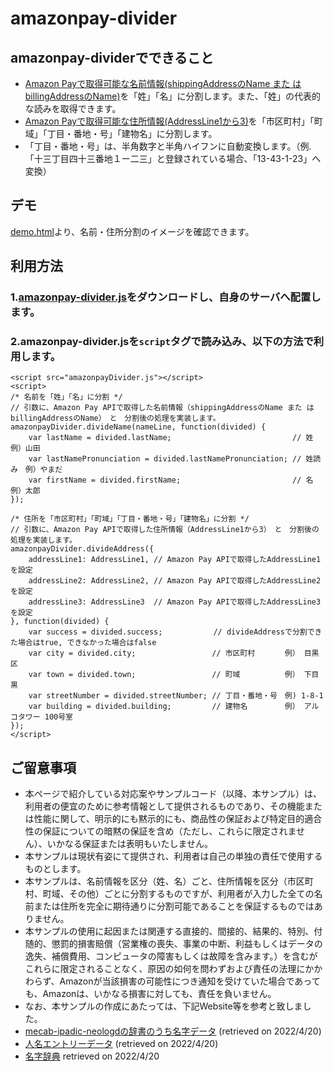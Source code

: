 # amazonpay-divider

## amazonpay-dividerでできること
* [Amazon Payで取得可能な名前情報(shippingAddressのName また はbillingAddressのName)](http://amazonpay-integration.amazon.co.jp/amazonpay-faq-v2/detail.html?id=QA-8)を「姓」「名」に分割します。また、「姓」の代表的な読みを取得できます。
* [Amazon Payで取得可能な住所情報(AddressLine1から3)](http://amazonpay-integration.amazon.co.jp/amazonpay-faq-v2/detail.html?id=QA-8)を「市区町村」「町域」「丁目・番地・号」「建物名」に分割します。
* 「丁目・番地・号」は、半角数字と半角ハイフンに自動変換します。（例. 「十三丁目四十三番地１ー二三」と登録されている場合、「13-43-1-23」へ変換）

## デモ
[demo.html](https://amazonpay-labs.github.io/amazonpay-divider/demo.html)より、名前・住所分割のイメージを確認できます。


## 利用方法
### 1.[amazonpay-divider.js](https://github.com/amazonpay-labs/amazonpay-divider/blob/main/amazonpayDivider.js)をダウンロードし、自身のサーバへ配置します。

### 2.amazonpay-divider.jsを`script`タグで読み込み、以下の方法で利用します。

```
<script src="amazonpayDivider.js"></script>
<script>
/* 名前を「姓」「名」に分割 */
// 引数に、Amazon Pay APIで取得した名前情報（shippingAddressのName また はbillingAddressのName）　と　分割後の処理を実装します。
amazonpayDivider.divideName(nameLine, function(divided) {
    var lastName = divided.lastName;                           // 姓　　　例）山田
    var lastNamePronunciation = divided.lastNamePronunciation; // 姓読み　例）やまだ
    var firstName = divided.firstName;                         // 名　　　例）太郎
});

/* 住所を「市区町村」「町域」「丁目・番地・号」「建物名」に分割 */
// 引数に、Amazon Pay APIで取得した住所情報（AddressLine1から3）　と　分割後の処理を実装します。
amazonpayDivider.divideAddress({
    addressLine1: AddressLine1, // Amazon Pay APIで取得したAddressLine1 を設定
    addressLine2: AddressLine2, // Amazon Pay APIで取得したAddressLine2 を設定
    addressLine3: AddressLine3  // Amazon Pay APIで取得したAddressLine3 を設定
}, function(divided) {
    var success = divided.success;       　　 // divideAddressで分割できた場合はtrue, できなかった場合はfalse
    var city = divided.city;                 // 市区町村　　　　例） 目黒区
    var town = divided.town;                 // 町域　　　　　　例） 下目黒
    var streetNumber = divided.streetNumber; // 丁目・番地・号　例) 1-8-1
    var building = divided.building;         // 建物名　　　　　例） アルコタワー 100号室
});
</script>
```

## ご留意事項
* 本ページで紹介している対応案やサンプルコード（以降、本サンプル）は、利用者の便宜のために参考情報として提供されるものであり、その機能または性能に関して、明示的にも黙示的にも、商品性の保証および特定目的適合性の保証についての暗黙の保証を含め（ただし、これらに限定されません）、いかなる保証または表明もいたしません。
* 本サンプルは現状有姿にて提供され、利用者は自己の単独の責任で使用するものとします。
* 本サンプルは、名前情報を区分（姓、名）ごと、住所情報を区分（市区町村、町域、その他）ごとに分割するものですが、利用者が入力した全ての名前または住所を完全に期待通りに分割可能であることを保証するものではありません。
* 本サンプルの使用に起因または関連する直接的、間接的、結果的、特別、付随的、懲罰的損害賠償（営業権の喪失、事業の中断、利益もしくはデータの逸失、補償費用、コンピュータの障害もしくは故障を含みます。）を含むがこれらに限定されることなく、原因の如何を問わずおよび責任の法理にかかわらず、Amazonが当該損害の可能性につき通知を受けていた場合であっても、Amazonは、いかなる損害に対しても、責任を負いません。
* なお、本サンプルの作成にあたっては、下記Website等を参考と致しました。
* [mecab-ipadic-neologdの辞書のうち名字データ](https://github.com/neologd/mecab-ipadic-neologd/releases/) (retrieved on 2022/4/20)
* [人名エントリーデータ](https://github.com/neologd/mecab-ipadic-neologd/blob/master/COPYING#L49) (retrieved on 2022/4/20)
* [名字辞典](https://myoji.jitenon.jp/info/03.php) retrieved on 2022/4/20